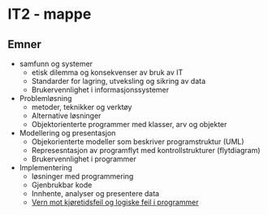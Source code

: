 # IT2 - mappe

## Emner

- samfunn og systemer
    - etisk dilemma og konsekvenser av bruk av IT
    - Standarder for lagring, utveksling og sikring av data
    - Brukervennlighet i informasjonssystemer
- Problemløsning
    - metoder, teknikker og verktøy
    - Alternative løsninger
    - Objektorienterte programmer med klasser, arv og objekter
- Modellering og presentasjon
    - Objekorienterte modeller som beskriver programstruktur (UML)
    - Represesntasjon av programflyt med kontrollstrukturer (flytdiagram)
    - Brukervennlighet i programmer
- Implementering
    - løsninger med programmering
    - Gjenbrukbar kode
    - Innhente, analyser og presentere data
    - [Vern mot kjøretidsfeil og logiske feil i programmer](./implementering/feilhaandtering.md)
